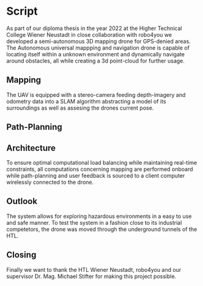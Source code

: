 # Script

As part of our diploma thesis in the year 2022 at the Higher Technical College Wiener Neustadt 
in close collaboration with robo4you we developed a semi-autonomous 3D mapping drone for GPS-denied areas. 
The Autonomous universal mappping and navigation drone is capable of locating itself within a unknown environment and dynamically navigate around obstacles, 
all while creating a 3d point-cloud for further usage.



## Mapping
The UAV is equipped with a stereo-camera feeding depth-imagery and odometry data
into a SLAM algorithm abstracting a model of its surroundings as well as assesing the drones current pose.

## Path-Planning


## Architecture
To ensure optimal computational load balancing while maintaining real-time constraints, 
all computations concerning mapping are performed onboard while path-planning and 
user feedback is sourced to a client computer wirelessly connected to the drone. 


## Outlook
The system allows for exploring hazardous environments in a easy to use and safe manner.
To test the system in a fashion close to its industrial competetors, the drone was moved through the underground tunnels of the HTL.

## Closing
Finally we want to thank the HTL Wiener Neustadt, robo4you and our supervisor Dr. Mag. Michael Stifter for making this project possible.
